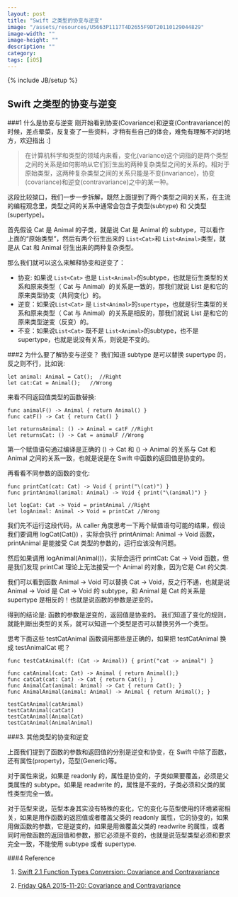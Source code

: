 ```yaml
---
layout: post
title: "Swift 之类型的协变与逆变"
image: "/assets/resources/U5663P1117T4D2655F9DT20110129044829"
image-width: ""
image-height: ""
description: ""
category: 
tags: [iOS]
---
```

{% include JB/setup %}

Swift 之类型的协变与逆变
---
###1 什么是协变与逆变
刚开始看到协变(Covariance)和逆变(Contravariance)的时候，差点晕菜，反复查了一些资料，才稍有些自己的体会，难免有理解不对的地方，欢迎指出 :]

> 在计算机科学和类型的领域内来看，变化(variance)这个词指的是两个类型之间的关系是如何影响从它们衍生出的两种复杂类型之间的关系的。相对于原始类型，这两种复杂类型之间的关系只能是不变(invariance)，协变(covariance)和逆变(contravariance)之中的某一种。

这段比较拗口，我们一步一步拆解，既然上面提到了两个类型之间的关系，在主流的编程观念里，类型之间的关系中通常会包含子类型(subtype) 和 父类型(supertype)。

首先假设 Cat 是 Animal 的子类，就是说 Cat 是 Animal 的 subtype，可以看作上面的“原始类型”，然后有两个衍生出来的 `List<Cat>`和 `List<Animal>`类型，就是从 Cat 和 Animal 衍生出来的两种复杂类型。

那么我们就可以这么来解释协变和逆变了：
* 协变: 如果说 `List<Cat>` 也是 `List<Animal>`的subtype，也就是衍生类型的关系和原来类型（ Cat 与 Animal）的关系是一致的，那我们就说 List 是和它的原来类型协变（共同变化）的。  
* 逆变：如果说`List<Cat>` 是 `List<Animal>`的`supertype`，也就是衍生类型的关系和原来类型（ Cat 与 Animal）的关系是相反的，那我们就说 List 是和它的原来类型逆变（反变）的。
* 不变：如果说`List<Cat>` 既不是 `List<Animal>`的subtype，也不是supertype，也就是说没有关系，则说是不变的。

###2 为什么要了解协变与逆变？
我们知道 subtype 是可以替换 supertype 的，反之则不行，比如说:

```
let animal: Animal = Cat();  //Right
let cat:Cat = Animal();   //Wrong
```

来看不同返回值类型的函数替换:

```
func animalF() -> Animal { return Animal() }
func catF() -> Cat { return Cat() }

let returnsAnimal: () -> Animal = catF //Right
let returnsCat: () -> Cat = animalF //Wrong
```

第一个赋值语句通过编译是正确的 () -> Cat 和 () -> Animal 的关系与 Cat 和 Animal 之间的关系一致，也就是说是在 Swift 中函数的返回值是协变的。

再看看不同参数的函数的变化:

```
func printCat(cat: Cat) -> Void { print("\(cat)") }
func printAnimal(animal: Animal) -> Void { print("\(animal)") }

let logCat: Cat -> Void = printAnimal //Right
let logAnimal: Animal -> Void = printCat //Wrong
```

我们先不运行这段代码，从 caller 角度思考一下两个赋值语句可能的结果，假设我们要调用 logCat(Cat()) ，实际会执行 printAnimal: Animal -> Void 函数，printAnimal 是能接受 Cat 类型的参数的，运行应该没有问题。

然后如果调用 logAnimal(Animal())，实际会运行 printCat: Cat -> Void 函数，但是我们发现 printCat 理论上无法接受一个 Animal 的对象，因为它是 Cat 的父类.

我们可以看到函数 Animal -> Void 可以替换 Cat -> Void，反之行不通，也就是说 Animal -> Void 是 Cat -> Void 的 subtype，和 Animal 是 Cat 的关系是 supertype 是相反的！也就是说函数的参数是逆变的。

得到的结论是: 函数的参数是逆变的，返回值是协变的。
我们知道了变化的规则，就能判断出类型的关系，就可以知道一个类型是否可以替换另外一个类型。

思考下面这些 testCatAnimal 函数调用那些是正确的，如果把 testCatAnimal 换成 testAnimalCat 呢？

```
func testCatAnimal(f: (Cat -> Animal)) { print("cat -> animal") }

func catAnimal(cat: Cat) -> Animal { return Animal();}
func catCat(cat: Cat) -> Cat { return Cat(); }
func AnimalCat(animal: Animal) -> Cat { return Cat(); }
func AnimalAnimal(animal: Animal) -> Animal { return Animal(); }

testCatAnimal(catAnimal)
testCatAnimal(catCat)
testCatAnimal(AnimalCat)
testCatAnimal(AnimalAnimal)
```

###3. 其他类型的协变和逆变

上面我们提到了函数的参数和返回值的分别是逆变和协变，在 Swift 中除了函数，还有属性(property)，范型(Generic)等。

对于属性来说，如果是 readonly 的，属性是协变的，子类如果要覆盖，必须是父类属性的 subtype。如果是 readwrite 的，属性是不变的，子类必须和父类的属性类型完全一致。

对于范型来说，范型本身其实没有特殊的变化，它的变化与范型使用的环境紧密相关，如果是用作函数的返回值或者覆盖父类的 readonly 属性，它的协变的，如果用做函数的参数，它是逆变的，如果是用做覆盖父类的 readwrite 的属性，或者同时用做函数的返回值和参数，那它必须是不变的，也就是说范型类型必须和要求完全一致，不能使用 subtype 或者 supertype.


###4 Reference

1. [Swift 2.1 Function Types Conversion: Covariance and Contravariance](https://www.uraimo.com/2015/09/29/Swift2.1-Function-Types-Conversion-Covariance-Contravariance/)

2. [Friday Q&A 2015-11-20: Covariance and Contravariance](https://mikeash.com/pyblog/friday-qa-2015-11-20-covariance-and-contravariance.html)



